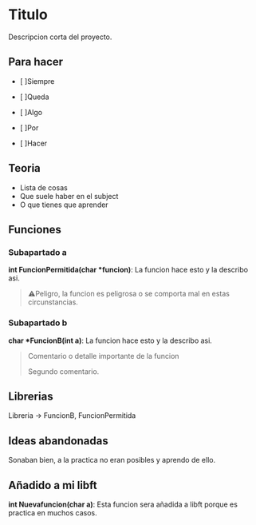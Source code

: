 # Titulo

Descripcion corta del proyecto.

## Para hacer

- [ ]Siempre

- [ ]Queda

- [ ]Algo

- [ ]Por

- [ ]Hacer

## Teoria

- Lista de cosas
- Que suele haber en el subject
- O que tienes que aprender

## Funciones

### Subapartado a
**int FuncionPermitida(char *funcion)**: La funcion hace esto y la describo asi.

> ⚠️Peligro, la funcion es peligrosa o se comporta mal en estas circunstancias.

### Subapartado b
**char *FuncionB(int a)**: La funcion hace esto y la describo asi.

> Comentario o detalle importante de la funcion
>
> Segundo comentario. 

## Librerias

Libreria -> FuncionB, FuncionPermitida

## Ideas abandonadas

Sonaban bien, a la practica no eran posibles y aprendo de ello.

## Añadido a mi libft

**int Nuevafuncion(char a)**: Esta funcion sera añadida a libft porque es practica en muchos casos.
